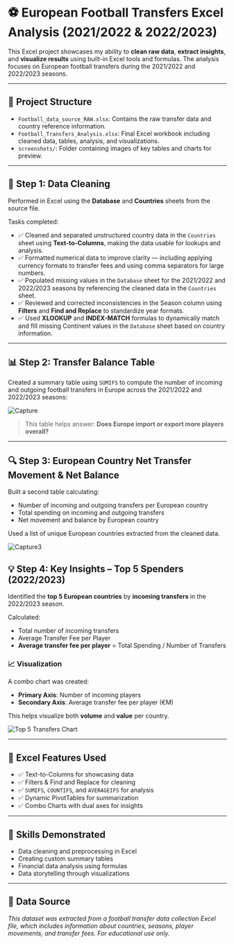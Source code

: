 # ⚽ European Football Transfers Excel Analysis (2021/2022 & 2022/2023)

This Excel project showcases my ability to **clean raw data**, **extract insights**, and **visualize results** using built-in Excel tools and formulas. The analysis focuses on European football transfers during the 2021/2022 and 2022/2023 seasons.

---

## 📁 Project Structure

- `Football_data_source_RAW.xlsx`: Contains the raw transfer data and country reference information.
- `Football_Transfers_Analysis.xlsx`: Final Excel workbook including cleaned data, tables, analysis, and visualizations.
- `screenshots/`: Folder containing images of key tables and charts for preview.

---

## 🧹 Step 1: Data Cleaning

Performed in Excel using the **Database** and **Countries** sheets from the source file.

Tasks completed:
- ✅ Cleaned and separated unstructured country data in the `Countries` sheet using **Text-to-Columns**, making the data usable for lookups and analysis.
- ✅ Formatted numerical data to improve clarity — including applying currency formats to transfer fees and using comma separators for large numbers.
- ✅ Populated missing values in the `Database` sheet for the 2021/2022 and 2022/2023 seasons by referencing the cleaned data in the `Countries` sheet.
- ✅ Reviewed and corrected inconsistencies in the Season column using **Filters** and **Find and Replace** to standardize year formats.
- ✅ Used **XLOOKUP** and **INDEX-MATCH** formulas to dynamically match and fill missing Continent values in the `Database` sheet based on country information.




---

## 📊 Step 2: Transfer Balance Table

Created a summary table using `SUMIFS` to compute the number of incoming and outgoing football transfers in Europe across the 2021/2022 and 2022/2023 seasons:

![Capture](https://github.com/user-attachments/assets/62bcd93c-c823-4b3f-a074-770f397a60cf)


> This table helps answer: **Does Europe import or export more players overall?**

---

## 🔍 Step 3: European Country Net Transfer Movement & Net Balance

Built a second table calculating:

- Number of incoming and outgoing transfers per European country
- Total spending on incoming and outgoing transfers
- Net movement and balance by European country

Used a list of unique European countries extracted from the cleaned data.

![Capture3](https://github.com/user-attachments/assets/bce3a8ec-9dff-45f0-be6c-efd2b2821dfb)


## 💡 Step 4: Key Insights – Top 5 Spenders (2022/2023)

Identified the **top 5 European countries** by **incoming transfers** in the 2022/2023 season.

Calculated:
- Total number of incoming transfers
- Average Transfer Fee per Player
- **Average transfer fee per player** = Total Spending / Number of Transfers

### 📈 Visualization

A combo chart was created:
- **Primary Axis**: Number of incoming players
- **Secondary Axis**: Average transfer fee per player (€M)

This helps visualize both **volume** and **value** per country.

![Top 5 Transfers Chart]( ![Capture4](https://github.com/user-attachments/assets/952299c8-b1f2-4bf3-be77-1cdc0cbbc0d4))

---

## 🧠 Excel Features Used

- ✅ Text-to-Columns for showcasing data
- ✅ Filters & Find and Replace for cleaning
- ✅ `SUMIFS`, `COUNTIFS`, and `AVERAGEIFS` for analysis
- ✅ Dynamic PivotTables for summarization
- ✅ Combo Charts with dual axes for insights

---

## 📌 Skills Demonstrated

- Data cleaning and preprocessing in Excel
- Creating custom summary tables
- Financial data analysis using formulas
- Data storytelling through visualizations

---

## 📄 Data Source

*This dataset was extracted from a football transfer data collection Excel file, which includes information about countries, seasons, player movements, and transfer fees. For educational use only.*
